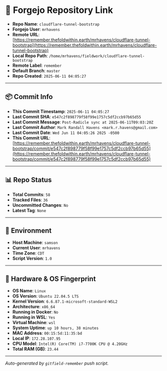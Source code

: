 # 🔗 Forgejo Repository Link

- **Repo Name**: `cloudflare-tunnel-bootstrap`
- **Forgejo User**: `mrhavens`
- **Remote URL**: [https://remember.thefoldwithin.earth/mrhavens/cloudflare-tunnel-bootstrap](https://remember.thefoldwithin.earth/mrhavens/cloudflare-tunnel-bootstrap)
- **Local Repo Path**: `/home/mrhavens/fieldwork/cloudflare-tunnel-bootstrap`
- **Remote Label**: `remember`
- **Default Branch**: `master`
- **Repo Created**: `2025-06-11 04:05:27`

---

## 📦 Commit Info

- **This Commit Timestamp**: `2025-06-11 04:05:27`
- **Last Commit SHA**: `e547c2f898779f58f99e1757c5df2ccb97b65d55`
- **Last Commit Message**: `Post-Radicle sync at 2025-06-11T09:03:20Z`
- **Last Commit Author**: `Mark Randall Havens <mark.r.havens@gmail.com>`
- **Last Commit Date**: `Wed Jun 11 04:05:26 2025 -0500`
- **This Commit URL**: [https://remember.thefoldwithin.earth/mrhavens/cloudflare-tunnel-bootstrap/commit/e547c2f898779f58f99e1757c5df2ccb97b65d55](https://remember.thefoldwithin.earth/mrhavens/cloudflare-tunnel-bootstrap/commit/e547c2f898779f58f99e1757c5df2ccb97b65d55)

---

## 📊 Repo Status

- **Total Commits**: `58`
- **Tracked Files**: `36`
- **Uncommitted Changes**: `No`
- **Latest Tag**: `None`

---

## 🧭 Environment

- **Host Machine**: `samson`
- **Current User**: `mrhavens`
- **Time Zone**: `CDT`
- **Script Version**: `1.0`

---

## 🧬 Hardware & OS Fingerprint

- **OS Name**: `Linux`
- **OS Version**: `Ubuntu 22.04.5 LTS`
- **Kernel Version**: `6.6.87.1-microsoft-standard-WSL2`
- **Architecture**: `x86_64`
- **Running in Docker**: `No`
- **Running in WSL**: `Yes`
- **Virtual Machine**: `wsl`
- **System Uptime**: `up 10 hours, 38 minutes`
- **MAC Address**: `00:15:5d:11:35:bd`
- **Local IP**: `172.28.107.95`
- **CPU Model**: `Intel(R) Core(TM) i7-7700K CPU @ 4.20GHz`
- **Total RAM (GB)**: `23.44`

---

_Auto-generated by `gitfield-remember` push script._
